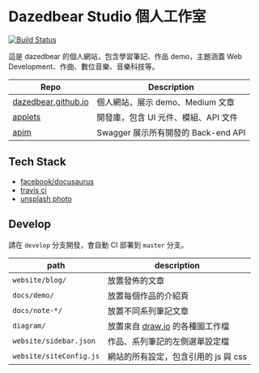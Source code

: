 # Dazedbear Studio 個人工作室

[![Build Status](https://travis-ci.org/dazedbear/dazedbear.github.io.svg?branch=develop)](https://travis-ci.org/dazedbear/dazedbear.github.io)

這是 dazedbear 的個人網站，包含學習筆記、作品 demo，主題涵蓋 Web Development、作曲、數位音樂、音樂科技等。

| Repo | Description |
| -- | -- |
| [dazedbear.github.io](https://github.com/dazedbear/dazedbear.github.io) | 個人網站，展示 demo、Medium 文章 |
| [applets](https://github.com/dazedbear/applets) | 開發庫，包含 UI 元件、模組、API 文件 |
| [apim](https://github.com/dazedbear/apim) | Swagger 展示所有開發的 Back-end API |

## Tech Stack

- [facebook/docusaurus](https://docusaurus.io/en/)
- [travis ci](https://travis-ci.org/)
- [unsplash photo](https://unsplash.com/)

## Develop

請在 `develop` 分支開發，會自動 CI 部署到 `master` 分支。

| path | description |
| -- | -- |
| `website/blog/` | 放置發佈的文章 |
| `docs/demo/` | 放置每個作品的介紹頁 |
| `docs/note-*/` | 放置不同系列筆記文章 |
| `diagram/` | 放置來自 [draw.io](https://www.draw.io) 的各種圖工作檔 |
| `website/sidebar.json` | 作品、系列筆記的左側選單設定檔 |
| `website/siteConfig.js` | 網站的所有設定，包含引用的 js 與 css |